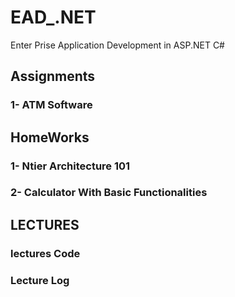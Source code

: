 # EAD_.NET
Enter Prise Application Development in ASP.NET C# 
## Assignments
### 1- ATM Software

## HomeWorks
### 1- Ntier Architecture 101
### 2- Calculator With Basic Functionalities

## LECTURES
### lectures Code
### Lecture Log
